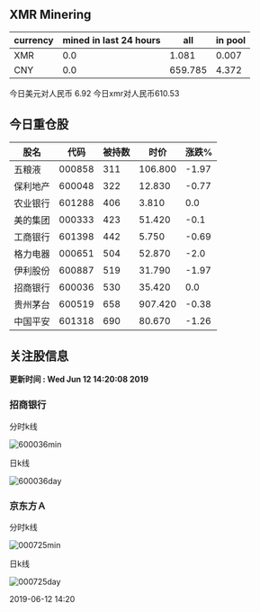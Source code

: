 ## XMR Minering

|currency|mined in last 24 hours|all|in pool|
|---|---|---|---|
|XMR|0.0|1.081|0.007|
|CNY|0.0|659.785|4.372|

今日美元对人民币 6.92	今日xmr对人民币610.53


## 今日重仓股 

|股名|代码|被持数|时价|涨跌%|
|---|---|---|---|---|
|五粮液|000858|311|106.800|-1.97|
|保利地产|600048|322|12.830|-0.77|
|农业银行|601288|406|3.810|0.0|
|美的集团|000333|423|51.420|-0.1|
|工商银行|601398|442|5.750|-0.69|
|格力电器|000651|504|52.870|-2.0|
|伊利股份|600887|519|31.790|-1.97|
|招商银行|600036|530|35.420|0.0|
|贵州茅台|600519|658|907.420|-0.38|
|中国平安|601318|690|80.670|-1.26|

## 关注股信息
**更新时间 : Wed Jun 12 14:20:08 2019**
### 招商银行 
分时k线

![600036min](http://image.sinajs.cn/newchart/min/n/sh600036.gif)

日k线

![600036day](http://image.sinajs.cn/newchart/daily/n/sh600036.gif)

### 京东方Ａ 
分时k线

![000725min](http://image.sinajs.cn/newchart/min/n/sz000725.gif)

日k线

![000725day](http://image.sinajs.cn/newchart/daily/n/sz000725.gif)

2019-06-12 14:20